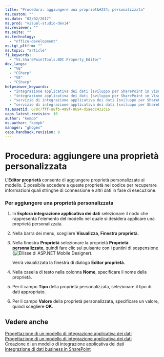 ```yaml
---
title: "Procedura: aggiungere una propriet&#224; personalizzata"
ms.custom: ""
ms.date: "02/02/2017"
ms.prod: "visual-studio-dev14"
ms.reviewer: ""
ms.suite: ""
ms.technology: 
  - "office-development"
ms.tgt_pltfrm: ""
ms.topic: "article"
f1_keywords: 
  - "VS.SharePointTools.BDC.Property_Editor"
dev_langs: 
  - "VB"
  - "CSharp"
  - "VB"
  - "CSharp"
helpviewer_keywords: 
  - "integrazione applicativa dei dati [sviluppo per SharePoint in Visual Studio], proprietà personalizzate"
  - "integrazione applicativa dei dati [sviluppo per SharePoint in Visual Studio], proprietà"
  - "servizio di integrazione applicativa dei dati [sviluppo per SharePoint in Visual Studio], proprietà personalizzate"
  - "servizio di integrazione applicativa dei dati [sviluppo per SharePoint in Visual Studio], proprietà"
ms.assetid: 670c7fff-a8fb-499f-8694-d5aecc432c16
caps.latest.revision: 10
author: "kempb"
ms.author: "kempb"
manager: "ghogen"
caps.handback.revision: 9
---
```

# Procedura: aggiungere una propriet&#224; personalizzata
  L'**Editor proprietà** consente di aggiungere proprietà personalizzate al modello.   È possibile accedere a queste proprietà nel codice per recuperare informazioni quali stringhe di connessione e altri dati in fase di esecuzione.  
  
### Per aggiungere una proprietà personalizzata  
  
1.  In **Esplora integrazione applicativa dei dati** selezionare il nodo che rappresenta l'elemento del modello nel quale si desidera applicare una proprietà personalizzata.  
  
2.  Nella barra dei menu, scegliere **Visualizza**, **Finestra proprietà**.  
  
3.  Nella finestra **Proprietà** selezionare la proprietà **Proprietà personalizzate**, quindi fare clic sul pulsante con i puntini di sospensione \(![Ellisse di ASP.NET Mobile Designer](~/sharepoint/media/mwellipsis.gif "Ellisse di ASP.NET Mobile Designer")\).  
  
     Verrà visualizzata la finestra di dialogo **Editor proprietà**.  
  
4.  Nella casella di testo nella colonna **Nome**, specificare il nome della proprietà.  
  
5.  Per il campo **Tipo** della proprietà personalizzata, selezionare il tipo di dati appropriato.  
  
6.  Per il campo **Valore** della proprietà personalizzata, specificare un valore, quindi scegliere **OK**.  
  
## Vedere anche  
 [Progettazione di un modello di integrazione applicativa dei dati](../sharepoint/designing-a-business-data-connectivity-model.md)   
 [Progettazione di un modello di integrazione applicativa dei dati](../sharepoint/designing-a-business-data-connectivity-model.md)   
 [Creazione di un modello di integrazione applicativa dei dati](../sharepoint/creating-a-business-data-connectivity-model.md)   
 [Integrazione di dati business in SharePoint](../sharepoint/integrating-business-data-into-sharepoint.md)  
  
  